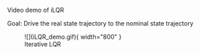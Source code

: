 Video demo of iLQR

Goal: Drive the real state trajectory to the nominal state trajectory

<figure markdown>
  ![](iLQR_demo.gif){ width="800" }
  <figcaption>Iterative LQR</figcaption>
</figure>
